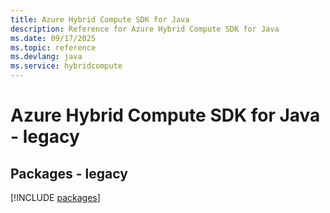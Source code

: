 ```yaml
---
title: Azure Hybrid Compute SDK for Java
description: Reference for Azure Hybrid Compute SDK for Java
ms.date: 09/17/2025
ms.topic: reference
ms.devlang: java
ms.service: hybridcompute
---
```

# Azure Hybrid Compute SDK for Java - legacy
## Packages - legacy
[!INCLUDE [packages](hybrid-compute-index.md)]
